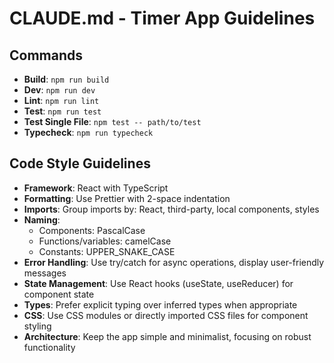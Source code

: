 # CLAUDE.md - Timer App Guidelines

## Commands
- **Build**: `npm run build`
- **Dev**: `npm run dev`
- **Lint**: `npm run lint`
- **Test**: `npm run test`
- **Test Single File**: `npm test -- path/to/test`
- **Typecheck**: `npm run typecheck`

## Code Style Guidelines
- **Framework**: React with TypeScript
- **Formatting**: Use Prettier with 2-space indentation
- **Imports**: Group imports by: React, third-party, local components, styles
- **Naming**: 
  - Components: PascalCase
  - Functions/variables: camelCase
  - Constants: UPPER_SNAKE_CASE
- **Error Handling**: Use try/catch for async operations, display user-friendly messages
- **State Management**: Use React hooks (useState, useReducer) for component state
- **Types**: Prefer explicit typing over inferred types when appropriate
- **CSS**: Use CSS modules or directly imported CSS files for component styling
- **Architecture**: Keep the app simple and minimalist, focusing on robust functionality